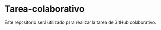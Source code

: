 # Tarea-colaborativo
Este repositorio será utilizado para realizar la tarea de GitHub colaborativo.
